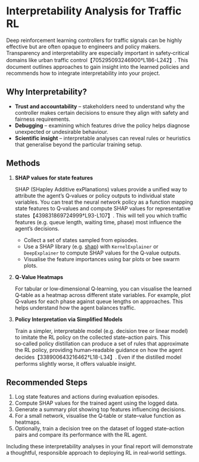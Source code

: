 # Interpretability Analysis for Traffic RL

Deep reinforcement learning controllers for traffic signals can be
highly effective but are often opaque to engineers and policy makers.
Transparency and interpretability are especially important in
safety‑critical domains like urban traffic control【705295093246900†L186-L242】.  This document
outlines approaches to gain insight into the learned policies and
recommends how to integrate interpretability into your project.

## Why Interpretability?

* **Trust and accountability** – stakeholders need to understand why
  the controller makes certain decisions to ensure they align with
  safety and fairness requirements.
* **Debugging** – examining which features drive the policy helps
  diagnose unexpected or undesirable behaviour.
* **Scientific insight** – interpretable analyses can reveal rules or
  heuristics that generalise beyond the particular training setup.

## Methods

1. **SHAP values for state features**

   SHAP (SHapley Additive exPlanations) values provide a unified way to
   attribute the agent’s Q‑values or policy outputs to individual state
   variables.  You can treat the neural network policy as a function
   mapping state features to Q‑values and compute SHAP values for
   representative states【439831869724999†L93-L107】.  This will tell you which
   traffic features (e.g. queue length, waiting time, phase) most
   influence the agent’s decisions.

   * Collect a set of states sampled from episodes.
   * Use a SHAP library (e.g. [shap](https://github.com/slundberg/shap))
     with `KernelExplainer` or `DeepExplainer` to compute SHAP values
     for the Q‑value outputs.
   * Visualise the feature importances using bar plots or bee swarm plots.

2. **Q‑Value Heatmaps**

   For tabular or low‑dimensional Q‑learning, you can visualise the
   learned Q‑table as a heatmap across different state variables.  For
   example, plot Q‑values for each phase against queue lengths on
   approaches.  This helps understand how the agent balances traffic.

3. **Policy Interpretation via Simplified Models**

   Train a simpler, interpretable model (e.g. decision tree or linear
   model) to imitate the RL policy on the collected state–action pairs.
   This so‑called policy distillation can produce a set of rules that
   approximate the RL policy, providing human‑readable guidance on how
   the agent decides【338900643216462†L18-L34】.  Even if the distilled model
   performs slightly worse, it offers valuable insight.

## Recommended Steps

1. Log state features and actions during evaluation episodes.
2. Compute SHAP values for the trained agent using the logged data.
3. Generate a summary plot showing top features influencing decisions.
4. For a small network, visualise the Q‑table or state–value function
   as heatmaps.
5. Optionally, train a decision tree on the dataset of logged
   state–action pairs and compare its performance with the RL agent.

Including these interpretability analyses in your final report will
demonstrate a thoughtful, responsible approach to deploying RL in
real‑world settings.
